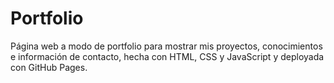 # Portfolio
Página web a modo de portfolio para mostrar mis proyectos, conocimientos e información de contacto, hecha con HTML, CSS y JavaScript y deployada con GitHub Pages.
